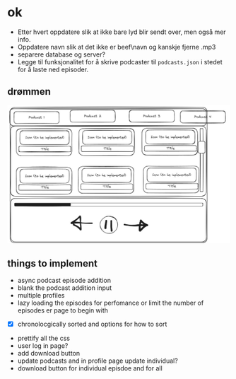 # ok
- Etter hvert oppdatere slik at ikke bare lyd blir sendt over, men også mer info.
- Oppdatere navn slik at det ikke er beef\navn og kanskje fjerne .mp3
- separere database og server?
- Legge til funksjonalitet for å skrive podcaster til `podcasts.json` i stedet for å laste ned episoder.

## drømmen
![Skisse](images/skisse.jpg)


## things to implement
- async podcast episode addition
- blank the podcast addition input
- multiple profiles
- lazy loading the episodes for perfomance or limit the number of episodes er page to begin with
- [x] chronolocgically sorted and options for how to sort
- prettify all the css
- user log in page?
- add download button
- update podcasts and in profile page update individual?
- download button for individual episdoe and for all
